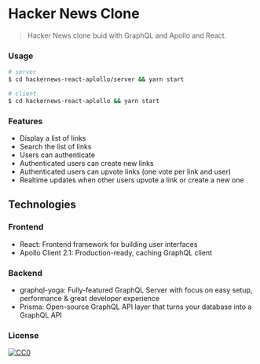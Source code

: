 # Hacker News Clone

> Hacker News clone buid with GraphQL and Apollo and React.

### Usage

```bash
# server
$ cd hackernews-react-aplollo/server && yarn start

# client
$ cd hackernews-react-aplollo && yarn start
```

### Features

- Display a list of links
- Search the list of links
- Users can authenticate
- Authenticated users can create new links
- Authenticated users can upvote links (one vote per link and user)
- Realtime updates when other users upvote a link or create a new one

## Technologies

### Frontend

- React: Frontend framework for building user interfaces
- Apollo Client 2.1: Production-ready, caching GraphQL client

### Backend

- graphql-yoga: Fully-featured GraphQL Server with focus on easy setup, performance & great developer experience
- Prisma: Open-source GraphQL API layer that turns your database into a GraphQL API

### License

[![CC0](https://i.creativecommons.org/p/zero/1.0/88x31.png)](https://creativecommons.org/publicdomain/zero/1.0/)
